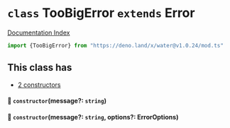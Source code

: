 # `class` TooBigError `extends` Error

[Documentation Index](../README.md)

```ts
import {TooBigError} from "https://deno.land/x/water@v1.0.24/mod.ts"
```

## This class has

- [2 constructors](#-constructormessage-string)


#### 🔧 `constructor`(message?: `string`)



#### 🔧 `constructor`(message?: `string`, options?: ErrorOptions)




